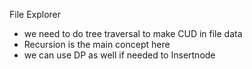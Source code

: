 File Explorer

- we need to do tree traversal to make CUD in file data
- Recursion is the main concept here
- we can use DP as well if needed to Insertnode
